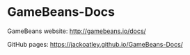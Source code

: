 # GameBeans-Docs

GameBeans website: http://gamebeans.io/docs/

GitHub pages: https://jackoatley.github.io/GameBeans-Docs/
